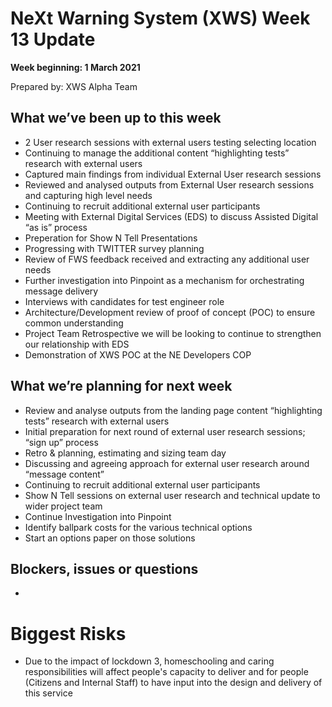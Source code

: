 # NeXt Warning System (XWS) Week 13 Update
**Week beginning: 1 March 2021** 

Prepared by: XWS Alpha Team

## What we’ve been up to this week

*	2 User research sessions with external users testing selecting location
*	Continuing to manage the additional content “highlighting tests” research with external users
* Captured main findings from individual External User research sessions
* Reviewed and analysed outputs from External User research sessions and capturing high level needs
* Continuing to recruit additional external user participants
* Meeting with External Digital Services (EDS) to discuss Assisted Digital “as is” process
* Preperation for Show N Tell Presentations
* Progressing with TWITTER survey planning 
* Review of FWS feedback received and extracting any additional user needs
*	Further investigation into Pinpoint as a mechanism for orchestrating message delivery
*	Interviews with candidates for test engineer role
*	Architecture/Development review of proof of concept (POC) to ensure common understanding
*	Project Team Retrospective we will be looking to continue to strengthen our relationship with EDS
*	Demonstration of XWS POC at the NE Developers COP

## What we’re planning for next week

* Review and analyse outputs from the landing page content “highlighting tests” research with external users
* Initial preparation for next round of external user research sessions; “sign up” process
* Retro & planning, estimating and sizing team day
* Discussing and agreeing approach for external user research around “message content” 
* Continuing to recruit additional external user participants
* Show N Tell sessions on external user research and technical update to wider project team
* Continue Investigation into Pinpoint
* Identify ballpark costs for the various technical options
* Start an options paper on those solutions

## Blockers, issues or questions

* 

# Biggest Risks
* Due to the impact of lockdown 3, homeschooling and caring responsibilities will affect people's capacity to deliver and for people (Citizens and Internal Staff) to have input into the design and delivery of this service
